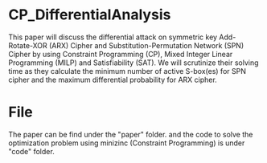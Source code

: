 # CP_DifferentialAnalysis

This paper will discuss the differential attack on symmetric key Add- Rotate-XOR (ARX) Cipher and Substitution-Permutation Network (SPN) Cipher by using Constraint Programming (CP), Mixed Integer Linear Programming (MILP) and Satisfiability (SAT). We will scrutinize their solving time as
 they calculate the minimum number of active S-box(es) for SPN cipher and the maximum differential probability for ARX cipher.
 
# File
The paper can be find under the "paper" folder. and the code to solve the optimization problem using minizinc (Constraint Programming) is under "code" folder.
